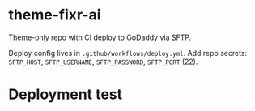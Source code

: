 ﻿# theme-fixr-ai

Theme-only repo with CI deploy to GoDaddy via SFTP.

Deploy config lives in `.github/workflows/deploy.yml`.
Add repo secrets: `SFTP_HOST`, `SFTP_USERNAME`, `SFTP_PASSWORD`, `SFTP_PORT` (22).
# Deployment test
